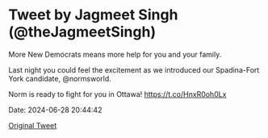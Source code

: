 # Tweet by Jagmeet Singh (@theJagmeetSingh)

More New Democrats means more help for you and your family.

Last night you could feel the excitement as we introduced our Spadina-Fort York candidate, @normsworld.

Norm is ready to fight for you in Ottawa! https://t.co/HnxR0oh0Lx

Date: 2024-06-28 20:44:42

[Original Tweet](https://x.com/theJagmeetSingh/status/1806790853236547966)
